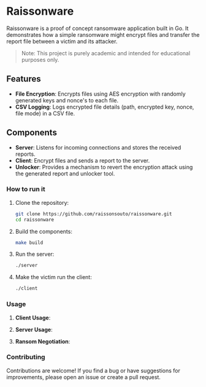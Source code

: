 # Raissonware

Raissonware is a proof of concept ransomware application built in Go. It demonstrates how a simple ransomware might encrypt files and transfer the report file between a victim and its attacker.

> Note: This project is purely academic and intended for educational purposes only.

## Features

- **File Encryption**: Encrypts files using AES encryption with randomly generated keys and nonce's to each file.
- **CSV Logging**: Logs encrypted file details (path, encrypted key, nonce, file mode) in a CSV file.

## Components

- **Server**: Listens for incoming connections and stores the received reports.
- **Client**: Encrypt files and sends a report to the server.
- **Unlocker**: Provides a mechanism to revert the encryption attack using the generated report and unlocker tool.

### How to run it

1. Clone the repository:
   ```bash
   git clone https://github.com/raissonsouto/raissonware.git
   cd raissonware
   ```

2. Build the components:
   ```bash
   make build
   ```

3. Run the server:
   ```bash
   ./server
   ```
   
4. Make the victim run the client:
   ```bash
   ./client
   ```

### Usage

1. **Client Usage**:

2. **Server Usage**:

3. **Ransom Negotiation**:

### Contributing

Contributions are welcome! If you find a bug or have suggestions for improvements, please open an issue or create a pull request.